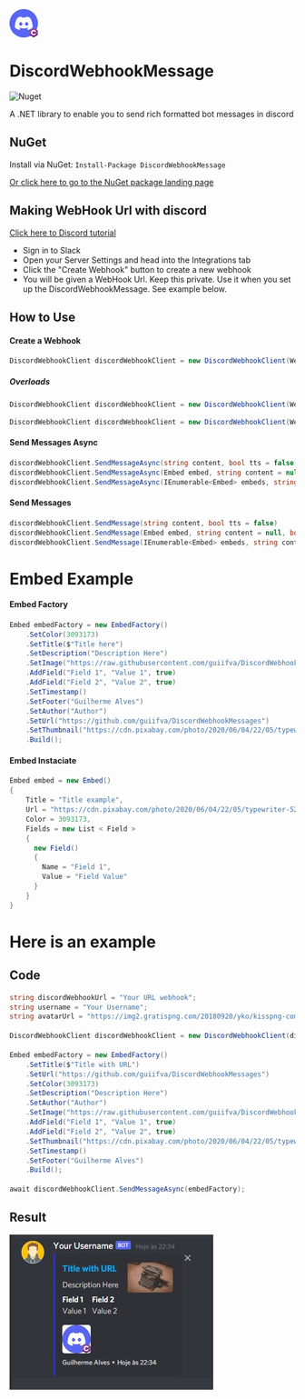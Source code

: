 ![DiscordWebhookMessage Logo](https://github.com/guiifva/DiscordWebhookMessages/blob/main/Images/Logo_DiscordWebhookMessage.jpg?raw=true "DiscordWebhookMessage Logo")

# DiscordWebhookMessage

![Nuget](https://img.shields.io/nuget/v/DiscordWebhookMessages)

A .NET library to enable you to send rich formatted bot messages in discord

## NuGet

Install via NuGet: ``` Install-Package DiscordWebhookMessage ```

[Or click here to go to the NuGet package landing page](https://www.nuget.org/packages/DiscordWebhookMessages)

## Making WebHook Url with discord

[Click here to Discord tutorial](https://support.discord.com/hc/en-us/articles/228383668-Intro-to-Webhooks)

- Sign in to Slack
- Open your Server Settings and head into the Integrations tab
- Click the "Create Webhook" button to create a new webhook
- You will be given a WebHook Url. Keep this private. Use it when you set up the DiscordWebhookMessage. See example below.

## How to Use
#### Create a Webhook
```C#
DiscordWebhookClient discordWebhookClient = new DiscordWebhookClient(WebhookURL);
```
##### Overloads
```C#
DiscordWebhookClient discordWebhookClient = new DiscordWebhookClient(WebhookURL, Username);
```
```C#
DiscordWebhookClient discordWebhookClient = new DiscordWebhookClient(WebhookURL, Username, AvatarURL);
```
#### Send Messages Async
```C#
discordWebhookClient.SendMessageAsync(string content, bool tts = false)
discordWebhookClient.SendMessageAsync(Embed embed, string content = null, bool tts = false)
discordWebhookClient.SendMessageAsync(IEnumerable<Embed> embeds, string content = null, bool tts = false)
```
#### Send Messages
```C#
discordWebhookClient.SendMessage(string content, bool tts = false)
discordWebhookClient.SendMessage(Embed embed, string content = null, bool tts = false)
discordWebhookClient.SendMessage(IEnumerable<Embed> embeds, string content = null, bool tts = false)
```

# Embed Example
#### Embed Factory
```C#
Embed embedFactory = new EmbedFactory()
    .SetColor(3093173)
    .SetTitle($"Title here")
    .SetDescription("Description Here")
    .SetImage("https://raw.githubusercontent.com/guiifva/DiscordWebhookMessages/main/Logo_DiscordWebhookMessage.jpg")
    .AddField("Field 1", "Value 1", true)
    .AddField("Field 2", "Value 2", true)
    .SetTimestamp()
    .SetFooter("Guilherme Alves")
    .SetAuthor("Author")
    .SetUrl("https://github.com/guiifva/DiscordWebhookMessages")
    .SetThumbnail("https://cdn.pixabay.com/photo/2020/06/04/22/05/typewriter-5260673_960_720.jpg")
    .Build();
```

#### Embed Instaciate
```C#
Embed embed = new Embed() 
{
    Title = "Title example",
    Url = "https://cdn.pixabay.com/photo/2020/06/04/22/05/typewriter-5260673_960_720.jpg",
    Color = 3093173,
    Fields = new List < Field > 
    {
      new Field() 
      {
        Name = "Field 1",
        Value = "Field Value"
      }
    }
}
```

# Here is an example
## Code
```C#
string discordWebhookUrl = "Your URL webhook";
string username = "Your Username";
string avatarUrl = "https://img2.gratispng.com/20180920/yko/kisspng-computer-icons-portable-network-graphics-avatar-ic-5ba3c66df14d32.3051789815374598219884.jpg";

DiscordWebhookClient discordWebhookClient = new DiscordWebhookClient(discordWebhookUrl, username, avatarUrl);

Embed embedFactory = new EmbedFactory()
    .SetTitle($"Title with URL")
    .SetUrl("https://github.com/guiifva/DiscordWebhookMessages")
    .SetColor(3093173)
    .SetDescription("Description Here")
    .SetAuthor("Author")
    .SetImage("https://raw.githubusercontent.com/guiifva/DiscordWebhookMessages/main/Logo_DiscordWebhookMessage.jpg")
    .AddField("Field 1", "Value 1", true)
    .AddField("Field 2", "Value 2", true)
    .SetThumbnail("https://cdn.pixabay.com/photo/2020/06/04/22/05/typewriter-5260673_960_720.jpg")
    .SetTimestamp()
    .SetFooter("Guilherme Alves")
    .Build();

await discordWebhookClient.SendMessageAsync(embedFactory);
```
## Result
[![Result of discord message](https://github.com/guiifva/DiscordWebhookMessages/blob/main/Images/discord_message_result.jpg?raw=true "Result of discord message")](http://https://github.com/guiifva/DiscordWebhookMessages/blob/main/Images/discord_message_result.jpg?raw=true "Result of discord message")
